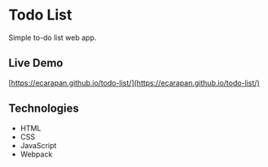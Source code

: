 # Todo List

Simple to-do list web app.

## Live Demo
[https://ecarapan.github.io/todo-list/](https://ecarapan.github.io/todo-list/)

## Technologies
- HTML
- CSS
- JavaScript
- Webpack
